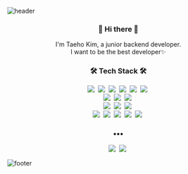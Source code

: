 ![header](https://capsule-render.vercel.app/api?type=waving&height=200&text=Back%20End%20Developer&fontAlign=51&fontAlignY=40&color=gradient)


<h3 align="center"> 👋 Hi there 👋 </h3>
<p align="center">
I'm Taeho Kim, a junior backend developer. <br>
I want to be the best developer✨
</p>

<h3 align="center"> 🛠 Tech Stack 🛠 </h3>
<p align="center">
  <img src="https://img.shields.io/badge/Java-e67039?style=flat-square&logo=Java&logoColor=white"/>&nbsp
  <img src="https://img.shields.io/badge/Go-39bbe6?style=flat-square&logo=Go&logoColor=white"/>&nbsp
  <img src="https://img.shields.io/badge/Python-3766AB?style=flat-square&logo=Python&logoColor=white"/>&nbsp
  <img src="https://img.shields.io/badge/Javascript-ffb13b?style=flat-square&logo=javascript&logoColor=white"/>&nbsp
  <img src="https://img.shields.io/badge/HTML5-e54e21?style=flat-square&logo=HTML5&logoColor=white"/>&nbsp
  <img src="https://img.shields.io/badge/css-0d73b7?style=flat-square&logo=css3&logoColor=white"/>&nbsp 
  <br>
  <img src="https://img.shields.io/badge/Gin%20framework-39bbe6?style=flat-square&logo=Go&logoColor=white"/>&nbsp
  <img src="https://img.shields.io/badge/SpringBoot-6DB33F?style=flat-square&logo=Spring&logoColor=white"/>&nbsp
  <img src="https://img.shields.io/badge/Android-3ddb84?style=flat-square&logo=Android&logoColor=white"/>&nbsp
  <br>
  <img src="https://img.shields.io/badge/Oracle-ff0000?style=flat-square&logo=Oracle&logoColor=white"/>&nbsp
  <img src="https://img.shields.io/badge/Mysql-e48d00?style=flat-square&logo=MySql&logoColor=white"/>&nbsp
  <img src="https://img.shields.io/badge/Postgresql-316192?style=flat-square&logo=Postgresql&logoColor=white"/>&nbsp 
  <br>
  <img src="https://img.shields.io/badge/Kafka-000000?style=flat-square&logo=Apache-Kafka&logoColor=white"/>&nbsp
  <img src="https://img.shields.io/badge/Linux-38382f?style=flat-square&logo=Linux&logoColor=white"/>&nbsp
  <!-- <img src="https://img.shields.io/badge/GCP-79c746?style=flat-square&logo=Google&logoColor=white"/>&nbsp -->
  <img src="https://img.shields.io/badge/Heroku-430098?style=flat-square&logo=Heroku&logoColor=white"/>&nbsp
  <img src="https://img.shields.io/badge/Azure-008ad7?style=flat-square&logo=Microsoft-Azure&logoColor=white"/>&nbsp
  <img src="https://img.shields.io/badge/AWS-FF9900?style=flat-square&logo=Amazon-AWS&logoColor=white"/>&nbsp
</p>

<h3 align="center">•••</h3>
 <p align="center">
   <a href="https://www.notion.so/Resume-3f78003f0d814e71b8e932f017085654"><img src="https://img.shields.io/badge/노션%20블로그-4f4c4c?style=flat-square&logo=Notion&logoColor=white&link=https://www.notion.so/Resume-3f78003f0d814e71b8e932f017085654"/></a>&nbsp
  <a href="https://gitlab.com/sjabber"><img src="https://img.shields.io/badge/Git%20Lab-fc6a26?style=flat-square&logo=GitLab&logoColor=white&link=https://gitlab.com/sjabber"/></a>&nbsp
</p>

![footer](https://capsule-render.vercel.app/api?type=waving&color=gradient&height=100&section=footer)
